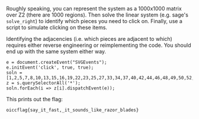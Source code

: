 Roughly speaking, you can represent the system as a 1000x1000 matrix over Z2 (there are 1000 regions). Then solve the linear system (e.g. sage's `solve_right`) to identify which pieces you need to click on. Finally, use a script to simulate clicking on these items.

Identifying the adjacencies (i.e. which pieces are adjacent to which) requires either reverse engineering or reimplementing the code. You should end up with the same system either way.

```
e = document.createEvent("SVGEvents");
e.initEvent('click', true, true);
soln = [1,2,5,7,8,10,13,15,16,19,22,23,25,27,33,34,37,40,42,44,46,48,49,50,52,53,54,55,57,60,63,66,68,70,71,72,75,77,78,82,85,86,87,89,95,96,98,100,101,102,103,108,110,116,120,121,126,127,128,131,133,139,140,142,143,144,147,149,151,152,153,160,162,163,165,166,169,171,173,181,186,187,188,196,199,200,201,202,205,206,207,209,212,214,215,216,217,219,220,221,224,225,227,230,233,238,240,241,244,248,249,250,254,255,256,257,258,260,261,262,264,265,266,267,268,270,271,272,273,274,278,279,280,282,283,284,286,287,288,289,295,297,299,301,303,305,306,307,309,310,312,313,315,317,323,325,326,328,329,331,336,337,339,342,343,344,345,347,350,352,354,355,357,359,361,366,367,368,369,370,371,374,376,384,385,389,392,393,394,395,397,400,401,402,406,411,415,416,417,418,419,421,424,426,427,428,429,430,431,432,433,435,436,442,443,444,446,448,449,450,452,453,454,456,457,459,467,469,470,471,474,475,476,477,478,479,480,481,482,483,490,493,495,496,497,499,501,502,503,506,507,508,509,513,515,520,521,522,523,524,526,529,530,532,533,539,541,542,544,545,547,550,551,552,553,557,561,562,563,566,568,569,570,571,574,575,581,588,589,590,598,601,604,606,608,610,611,612,616,618,621,625,626,627,629,630,633,634,635,636,637,638,639,641,642,643,645,646,649,651,654,656,658,661,664,666,668,670,671,672,674,679,680,682,683,686,687,690,692,700,701,703,704,706,707,709,710,712,713,716,718,719,723,725,727,728,729,731,735,737,738,741,742,743,744,745,746,748,749,752,753,754,756,757,767,772,773,774,778,779,781,782,785,788,789,791,793,797,802,805,806,810,811,813,815,817,818,823,825,827,833,840,841,843,844,852,853,856,860,868,869,870,871,873,874,878,879,884,885,886,887,889,890,894,895,900,903,904,906,907,909,912,914,917,923,924,926,931,937,942,943,944,945,947,951,953,954,955,959,961,962,970,973,974,976,977,982,983,985,986,987,988,989,991,996,997,998,999];
z = s.querySelectorAll('*');
soln.forEach(i => z[i].dispatchEvent(e));
```

This prints out the flag:

`oiccflag{say_it_fast,_it_sounds_like_razor_blades}`